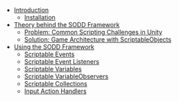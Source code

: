 ﻿* [Introduction](index.md)
     * [Installation](Installation.md)
* [Theory behind the SODD Framework](Theory.md)
     * [Problem: Common Scripting Challenges in Unity](Problems.md)
     * [Solution: Game Architecture with ScriptableObjects](GameArchitecture.md)
* [Using the SODD Framework]()
     * [Scriptable Events](Events.md)
     * [Scriptable Event Listeners](Listeners.md)
     * [Scriptable Variables](Variables.md)
     * [Scriptable VariableObservers](Observers.md)
     * [Scriptable Collections](Collections.md)
     * [Input Action Handlers](ActionHandlers.md)